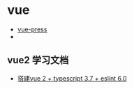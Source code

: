 # vue

- [vue-press](https://walure.gitee.io/vue-press)
- [](https://walure.gitee.io/vue-press/vue2)

## vue2 学习文档

- [搭建vue 2 + typescript 3.7 + eslint 6.0](https://www.jianshu.com/p/39261c02c6db)
